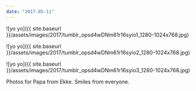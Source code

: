 ```yaml
---
date: "2017-05-11"
---
```


![yo yo]({{ site.baseurl }}/assets/images/2017/tumblr_opsd4wDNm61r16syio1_1280-1024x768.jpg)

![yo yo]({{ site.baseurl }}/assets/images/2017/tumblr_opsd4wDNm61r16syio2_1280-1024x768.jpg)

![yo yo]({{ site.baseurl }}/assets/images/2017/tumblr_opsd4wDNm61r16syio3_1280-1024x768.jpg)

Photos for Papa from Ekke. Smiles from everyone.
